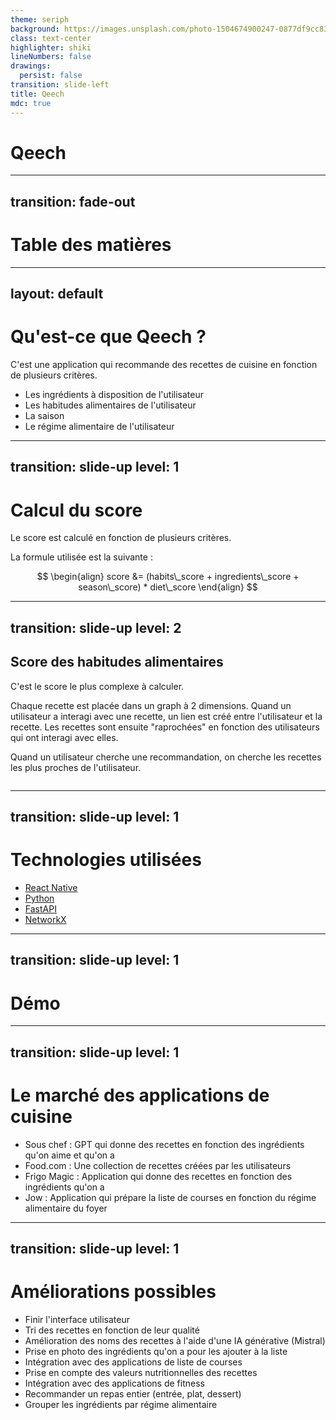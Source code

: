 ```yaml
---
theme: seriph
background: https://images.unsplash.com/photo-1504674900247-0877df9cc836?q=80&w=2970&auto=format&fit=crop&ixlib=rb-4.0.3&ixid=M3wxMjA3fDB8MHxwaG90by1wYWdlfHx8fGVufDB8fHx8fA%3D%3D
class: text-center
highlighter: shiki
lineNumbers: false
drawings:
  persist: false
transition: slide-left
title: Qeech
mdc: true
---
```


# Qeech

---
transition: fade-out
---

# Table des matières

<Toc maxDepth="1"></Toc>

---
layout: default
---

# Qu'est-ce que Qeech ?

C'est une application qui recommande des recettes de cuisine en fonction de plusieurs critères.

- Les ingrédients à disposition de l'utilisateur
- Les habitudes alimentaires de l'utilisateur
- La saison
- Le régime alimentaire de l'utilisateur

---
transition: slide-up
level: 1
---

# Calcul du score

Le score est calculé en fonction de plusieurs critères.

La formule utilisée est la suivante :

$$
\begin{align}
    score &= (habits\_score + ingredients\_score + season\_score) * diet\_score
\end{align}
$$

---
transition: slide-up
level: 2
---

## Score des habitudes alimentaires

C'est le score le plus complexe à calculer.

Chaque recette est placée dans un graph à 2 dimensions. Quand un utilisateur a interagi avec une recette, un lien est créé entre l'utilisateur et la recette. Les recettes sont ensuite "raprochées" en fonction des utilisateurs qui ont interagi avec elles.

Quand un utilisateur cherche une recommandation, on cherche les recettes les plus proches de l'utilisateur.

<img
  v-click
  class="absolute -bottom-9 -left-7 w-80"
  src="assets/food_com_graph_500_13_preview.png"
  alt=""
/>

---
transition: slide-up
level: 1
---

# Technologies utilisées

- [React Native](https://reactnative.dev/)
- [Python](https://www.python.org/)
- [FastAPI](https://fastapi.tiangolo.com/)
- [NetworkX](https://networkx.org/)

---
transition: slide-up
level: 1
---

# Démo

---
transition: slide-up
level: 1
---

# Le marché des applications de cuisine

- Sous chef : GPT qui donne des recettes en fonction des ingrédients qu'on aime et qu'on a
- Food.com : Une collection de recettes créées par les utilisateurs
- Frigo Magic : Application qui donne des recettes en fonction des ingrédients qu'on a
- Jow : Application qui prépare la liste de courses en fonction du régime alimentaire du foyer

---
transition: slide-up
level: 1
---

# Améliorations possibles

- Finir l'interface utilisateur
- Tri des recettes en fonction de leur qualité
- Amélioration des noms des recettes à l'aide d'une IA générative (Mistral)
- Prise en photo des ingrédients qu'on a pour les ajouter à la liste
- Intégration avec des applications de liste de courses
- Prise en compte des valeurs nutritionnelles des recettes
- Intégration avec des applications de fitness
- Recommander un repas entier (entrée, plat, dessert)
- Grouper les ingrédients par régime alimentaire
